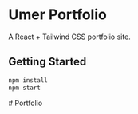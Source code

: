 # Umer Portfolio

A React + Tailwind CSS portfolio site.

## Getting Started

```bash
npm install
npm start
```
#   P o r t f o l i o  
 
